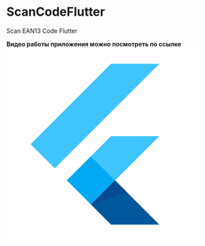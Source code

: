 # ScanCodeFlutter
Scan EAN13 Code Flutter

__Видео работы приложения можно посмотреть по ссылке__
[![ссылка на видео](logo1.png)](https://youtu.be/syrGPPekLHQ)
